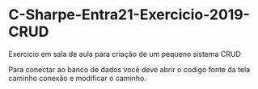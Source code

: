# C-Sharpe-Entra21-Exercicio-2019-CRUD
Exercicio em sala de aula para criação de um pequeno sistema CRUD

Para conectar ao banco de dados você deve abrir o codigo fonte da tela caminho conexão e modificar o caminho.
